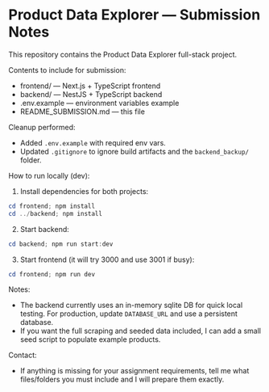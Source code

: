 # Product Data Explorer — Submission Notes

This repository contains the Product Data Explorer full-stack project.

Contents to include for submission:

- frontend/ — Next.js + TypeScript frontend
- backend/ — NestJS + TypeScript backend
- .env.example — environment variables example
- README_SUBMISSION.md — this file

Cleanup performed:
- Added `.env.example` with required env vars.
- Updated `.gitignore` to ignore build artifacts and the `backend_backup/` folder.

How to run locally (dev):

1. Install dependencies for both projects:

```powershell
cd frontend; npm install
cd ../backend; npm install
```

2. Start backend:

```powershell
cd backend; npm run start:dev
```

3. Start frontend (it will try 3000 and use 3001 if busy):

```powershell
cd frontend; npm run dev
```

Notes:
- The backend currently uses an in-memory sqlite DB for quick local testing. For production, update `DATABASE_URL` and use a persistent database.
- If you want the full scraping and seeded data included, I can add a small seed script to populate example products.

Contact:
- If anything is missing for your assignment requirements, tell me what files/folders you must include and I will prepare them exactly.
